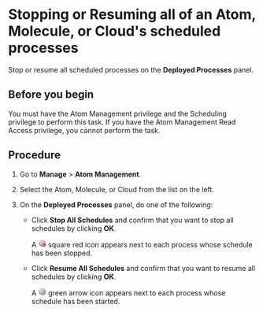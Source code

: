 # Stopping or Resuming all of an Atom, Molecule, or Cloud's scheduled processes 

<head>
  <meta name="guidename" content="Integration"/>
  <meta name="context" content="GUID-410e453e-7b86-4495-8d20-9b02fb061143"/>
</head>


Stop or resume all scheduled processes on the **Deployed Processes** panel.

## Before you begin

You must have the Atom Management privilege and the Scheduling privilege to perform this task. If you have the Atom Management Read Access privilege, you cannot perform the task.

## Procedure

1.  Go to **Manage** \> **Atom Management**.

2.  Select the Atom, Molecule, or Cloud from the list on the left.

3.  On the **Deployed Processes** panel, do one of the following:

    -   Click **Stop All Schedules** and confirm that you want to stop all schedules by clicking **OK**.

        A ![Stop All Schedules](../Images/main-ic-gear-gray-box-red_22f28ca5-5e34-4401-b639-570475e878b2.jpg) square red icon appears next to each process whose schedule has been stopped.

    -   Click **Resume All Schedules** and confirm that you want to resume all schedules by clicking **OK**.

        A ![Resume All Schedules](../Images/main-ic-gear-gray-arrow-green-right_7cfb869f-418b-40f4-b8f3-4363e24dd5a8.jpg) green arrow icon appears next to each process whose schedule has been started.
